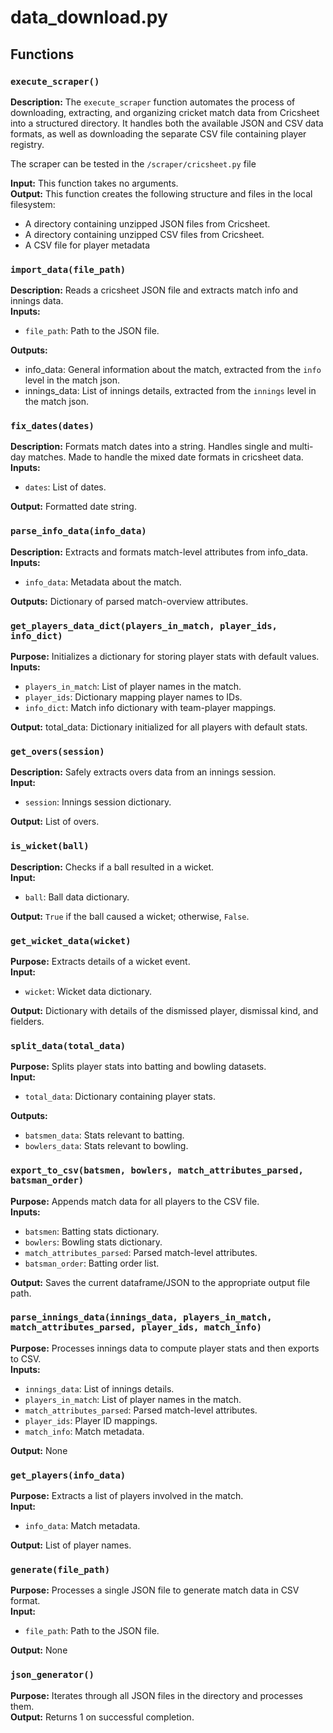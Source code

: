 # data_download.py


## Functions
### `execute_scraper()`
**Description:** The `execute_scraper` function automates the process of downloading, extracting, and organizing cricket match data from Cricsheet into a structured directory. It handles both the available JSON and CSV data formats, as well as downloading the separate CSV file containing player registry.  

The scraper can be tested in the `/scraper/cricsheet.py` file

**Input:** This function takes no arguments.  
**Output:** This function creates the following structure and files in the local filesystem:
- A directory containing unzipped JSON files from Cricsheet.  
- A directory containing unzipped CSV files from Cricsheet.  
- A CSV file for player metadata

### `import_data(file_path)`
**Description:** Reads a cricsheet JSON file and extracts match info and innings data.  
**Inputs:** 
- `file_path`: Path to the JSON file.  

**Outputs:**
- info_data: General information about the match, extracted from the `info` level in the match json.
- innings_data: List of innings details, extracted from the `innings` level in the match json.

### `fix_dates(dates)`
**Description:** Formats match dates into a string. Handles single and multi-day matches. Made to handle the mixed date formats in cricsheet data.  
**Inputs:**  
- `dates`: List of dates.  

**Output:** Formatted date string.

### `parse_info_data(info_data)`
**Description:** Extracts and formats match-level attributes from info_data.  
**Inputs:** 
- `info_data`: Metadata about the match.  

**Outputs:** Dictionary of parsed match-overview attributes.

### `get_players_data_dict(players_in_match, player_ids, info_dict)`
**Purpose:** Initializes a dictionary for storing player stats with default values.  
**Inputs:**
- `players_in_match`: List of player names in the match.  
- `player_ids`: Dictionary mapping player names to IDs.  
- `info_dict`: Match info dictionary with team-player mappings.  

**Output:** total_data: Dictionary initialized for all players with default stats.  


### `get_overs(session)`
**Description:** Safely extracts overs data from an innings session.  
**Input:**
- `session`: Innings session dictionary.

**Output:** List of overs.

### `is_wicket(ball)`
**Description:** Checks if a ball resulted in a wicket.  
**Input:**
- `ball`: Ball data dictionary.

**Output:** `True` if the ball caused a wicket; otherwise, `False`.

### `get_wicket_data(wicket)`
**Purpose:** Extracts details of a wicket event.  
**Input:**  
- `wicket`: Wicket data dictionary.  

**Output:** Dictionary with details of the dismissed player, dismissal kind, and fielders.

### `split_data(total_data)`
**Purpose:** Splits player stats into batting and bowling datasets.  
**Input:**  
- `total_data`: Dictionary containing player stats.  

**Outputs:**  
- `batsmen_data`: Stats relevant to batting.  
- `bowlers_data`: Stats relevant to bowling.

### `export_to_csv(batsmen, bowlers, match_attributes_parsed, batsman_order)`
**Purpose:** Appends match data for all players to the CSV file.  
**Inputs:**  
- `batsmen`: Batting stats dictionary.  
- `bowlers`: Bowling stats dictionary.  
- `match_attributes_parsed`: Parsed match-level attributes.  
- `batsman_order`: Batting order list.  

**Output:** Saves the current dataframe/JSON to the appropriate output file path.

### `parse_innings_data(innings_data, players_in_match, match_attributes_parsed, player_ids, match_info)`
**Purpose:** Processes innings data to compute player stats and then exports to CSV.  
**Inputs:**  
- `innings_data`: List of innings details.  
- `players_in_match`: List of player names in the match.  
- `match_attributes_parsed`: Parsed match-level attributes.  
- `player_ids`: Player ID mappings.  
- `match_info`: Match metadata.  

**Output:** None

### `get_players(info_data)`
**Purpose:** Extracts a list of players involved in the match.  
**Input:**  
- `info_data`: Match metadata.  

**Output:** List of player names.

### `generate(file_path)`
**Purpose:** Processes a single JSON file to generate match data in CSV format.  
**Input:**  
- `file_path`: Path to the JSON file.  

**Output:** None

### `json_generator()`
**Purpose:** Iterates through all JSON files in the directory and processes them.  
**Output:** Returns 1 on successful completion.

